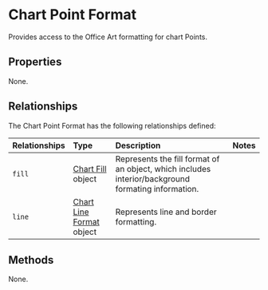 # Chart Point Format
Provides access to the Office Art formatting for chart Points.

## Properties
None.

## Relationships
The Chart Point Format has the following relationships defined:

| Relationships    | Type    |Description|Notes |
|:-----------------|:--------|:----------|:-----|
| `fill`          |[Chart Fill](chartFill.md) object | Represents the fill format of an object, which includes interior/background formating information. 
| `line`          |[Chart Line Format](chartLineFormat.md) object | Represents line and border formatting.


## Methods
None.